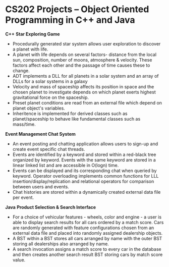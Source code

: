 # CS202 Projects – Object Oriented Programming in C++ and Java

**C++**
**Star Exploring Game**

* Procedurally generated star system allows user exploration to discover a planet with life.
* A planet with life depends on several factors- distance from the local sun, composition, number of moons, atmosphere & velocity. These factors affect each other and the passage of time causes these to change.
* ADT implements a DLL for all planets in a solar system and an array of DLLs for a solar systems in a galaxy
* Velocity and mass of spaceship affects its position in space and the chosen planet to investigate depends on which planet exerts highest gravitational force on the spaceship.
* Preset planet conditions are read from an external file which depend on planet object's variables.
* Inheritence is implemented for derived classes such as planet/spaceship to behave like fundamental classes such as mass/time. 

**Event Management Chat System**

* An event posting and chatting application allows users to sign-up and create event specific chat threads.
* Events are identified by a keyword and stored within a red-black tree organized by keyword. Events with the same keyword are stored in a linear linked list and are accessible in O(logn) time.
* Events can be displayed and its corresponding chat when queried by keyword. Operator overloading implements common functions for LLL insertion/display/replication and relational operators for comparison between users and events.
* Chat histories are stored within a dynamically created external data file per event.

**Java**
**Product Selection & Search Interface**

* For a choice of vehicular features - wheels, color and engine - a user is able to display search results for all cars ordered by a match score. Cars are randomly generated with feature configurations chosen from an external data file and placed into randomly assigned dealership objects.
* A BST within a BST stores all cars arranged by name with the outer BST storing all dealerships also arranged by name.
* A search invocation assigns a match score to every car in the database and then creates another search result BST storing cars by match score value.
